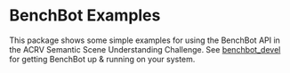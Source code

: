 # BenchBot Examples

This package shows some simple examples for using the BenchBot API in the ACRV Semantic Scene Understanding Challenge. See [benchbot_devel](https://bitbucket.org/acrv/benchbot_deve/src/master/) for getting BenchBot up & running on your system.
